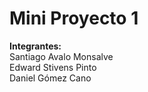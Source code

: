 # Mini Proyecto 1

**Integrantes:**
<br>Santiago Avalo Monsalve
<br>Edward Stivens Pinto
<br>Daniel Gómez Cano
